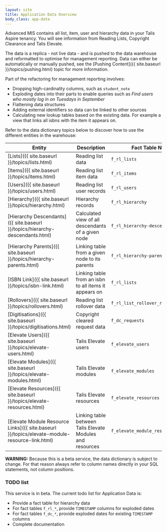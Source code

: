 ```yaml
---
layout: site
title: Application Data Overview
body_class: app-data
---
```


Advanced MIS contains all list, item, user and hierarchy data in your Talis Aspire tenancy.
You will see information from Reading Lists, Copyright Clearance and Talis Elevate. 

The data is a replica - not live data - and is pushed to the data warehouse and reformatted to optimise
for management reporting. Data can either be automatically or manually pushed, see the [Pushing Content]({{ site.baseurl }}/topics/pushing.html)
topic for more information.

Part of the refactoring for management reporting involves:

* Dropping high-cardinality columns, such as `student_note`
* Exploding dates into their parts to enable queries such as *Find users who mostly log in on Tuesdays in September*
* Flattening data structures
* Adding external identifiers so data can be linked to other sources
* Calculating new lookup tables based on the existing data. For example a view that links all isbns with the item it appears on.

Refer to the data dictionary topics below to discover how to use the different entities in the warehouse:

| Entity  | Description | Fact Table Name |
|---|---|---|
| [Lists]({{ site.baseurl }}/topics/lists.html) | Reading list data | `f_rl_lists`
| [Items]({{ site.baseurl }}/topics/items.html) | Reading list item data | `f_rl_items`
| [Users]({{ site.baseurl }}/topics/users.html) | Reading list user records | `f_rl_users`
| [Hierarchy]({{ site.baseurl }}/topics/hierarchy.html) | Hierarchy records | `f_rl_hierarchy`
| [Hierarchy Descendants]({{ site.baseurl }}/topics/hierarchy-descendants.html) | Calculated view of all descendants of a given node | `f_rl_hierarchy-descendants`
| [Hierarchy Parents]({{ site.baseurl }}/topics/hierarchy-parents.html) | Linking table from a given node to its parents | `f_rl_hierarchy-parents`
| [ISBN Link]({{ site.baseurl }}/topics/isbn-link.html) | Linking table from an isbn to all items it appears on | `f_rl_lists`
| [Rollovers]({{ site.baseurl }}/topics/rollovers.html) | Reading list rollover data | `f_rl_list_rollover_relationships`
| [Digitisations]({{ site.baseurl }}/topics/digitisations.html) | Copyright cleared request data | `f_dc_requests`
| [Elevate Users]({{ site.baseurl }}/topics/elevate-users.html) | Talis Elevate users | `f_elevate_users`
| [Elevate Modules]({{ site.baseurl }}/topics/elevate-modules.html) | Talis Elevate modules | `f_elevate_modules`
| [Elevate Resources]({{ site.baseurl }}/topics/elevate-resources.html) | Talis Elevate resources | `f_elevate_resources`
| [Elevate Module Resource Links]({{ site.baseurl }}/topics/elevate-module-resource-link.html) | Linking table between Talis Elevate Modules and resources | `f_elevate_module_resource_links`

**WARNING:** Because this is a beta service, the data dictionary is subject to change. For that reason always refer to column names directly in your SQL statements, not column positions.

### TODO list

This service is in beta. The current todo list for Application Data is:

* Provide a fact table for hierarchy data
* For fact tables `f_rl_*`, provide `TIMESTAMP` columns for exploded dates
* For fact tables `f_dc_*`, provide exploded dates for existing `TIMESTAMP` columns
* Complete documentation

